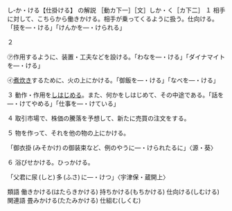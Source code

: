 し‐か・ける【仕掛ける】 の解説
［動カ下一］［文］しか・く［カ下二］
１ 相手に対して、こちらから働きかける。相手が乗ってくるように扱う。仕向ける。「技を―・ける」「けんかを―・けられる」

２

㋐作用するように、装置・工夫などを設ける。「わなを―・ける」「ダイナマイトを―・ける」

㋑[煮炊き](煮炊き（にたき）)するために、火の上にかける。「御飯を―・ける」「なべを―・ける」

３ 動作・作用を[しはじめる](しはじめる（し始める）)。また、何かをしはじめて、その中途である。「話を―・けてやめる」「仕事を―・けている」

４ 取引市場で、株価の騰落を予想して、新たに売買の注文をする。

５ 物を作って、それを他の物の上にかける。

「御衣掛 (みそかけ) の御装束など、例のやうに―・けられたるに」〈源・葵〉

６ 浴びせかける。ひっかける。

「父君に尿 (しと) 多 (ふさ) に―・けつ」〈宇津保・蔵開上〉

類語
働きかける(はたらきかける) 持ちかける(もちかける) 仕向ける(しむける)
関連語
畳みかける(たたみかける) 仕組む(しくむ)